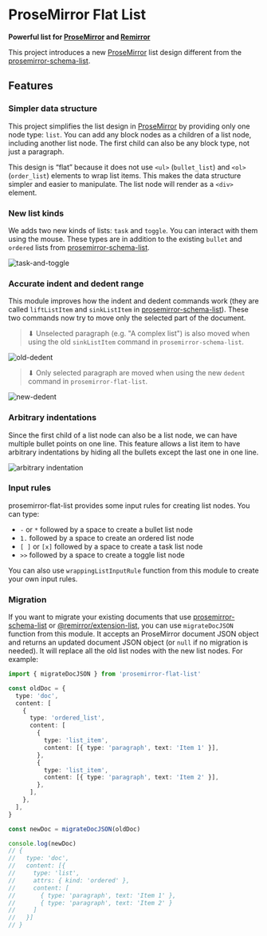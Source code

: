 # ProseMirror Flat List

**Powerful list for [ProseMirror] and [Remirror]**

This project introduces a new [ProseMirror] list design different from the [prosemirror-schema-list].

## Features

### Simpler data structure

This project simplifies the list design in [ProseMirror] by providing only one node type: `list`. You can add any block nodes as a children of a list node, including another list node. The first child can also be any block type, not just a paragraph.

This design is “flat” because it does not use `<ul>` (`bullet_list`) and `<ol>` (`order_list`) elements to wrap list items. This makes the data structure simpler and easier to manipulate. The list node will render as a `<div>` element.

### New list kinds

We adds two new kinds of lists: `task` and `toggle`. You can interact with them using the mouse. These types are in addition to the existing `bullet` and `ordered` lists from [prosemirror-schema-list].

![task-and-toggle](https://user-images.githubusercontent.com/24715727/216984786-b686a5fe-c9e3-47ae-8b06-6fbdb81200d2.gif)

### Accurate indent and dedent range

This module improves how the indent and dedent commands work (they are called `liftListItem` and `sinkListItem` in [prosemirror-schema-list]). These two commands now try to move only the selected part of the document.

> ⬇ Unselected paragraph (e.g. "A complex list") is also moved when using the old `sinkListItem` command in `prosemirror-schema-list`.

![old-dedent](https://user-images.githubusercontent.com/24715727/216982142-4fc89391-5dec-426b-bcfb-b0290920f08e.gif)

> ⬇ Only selected paragraph are moved when using the new `dedent` command in `prosemirror-flat-list`.

![new-dedent](https://user-images.githubusercontent.com/24715727/216982134-4e222d58-033c-4dbf-acfc-132d6264f524.gif)

### Arbitrary indentations

Since the first child of a list node can also be a list node, we can have multiple bullet points on one line. This feature allows a list item to have arbitrary indentations by hiding all the bullets except the last one in one line.

![arbitrary indentation](https://user-images.githubusercontent.com/24715727/216973979-af271633-62a2-4744-a522-e87b89426f90.gif)

### Input rules

prosemirror-flat-list provides some input rules for creating list nodes. You can type:

- `-` or `*` followed by a space to create a bullet list node
- `1.` followed by a space to create an ordered list node
- `[ ]` or `[x]` followed by a space to create a task list node
- `>>` followed by a space to create a toggle list node

You can also use `wrappingListInputRule` function from this module to create your own input rules.

### Migration

If you want to migrate your existing documents that use [prosemirror-schema-list] or [@remirror/extension-list], you can use `migrateDocJSON` function from this module. It accepts an ProseMirror document JSON object and returns an updated document JSON object (or `null` if no migration is needed). It will replace all the old list nodes with the new list nodes. For example:

```typescript
import { migrateDocJSON } from 'prosemirror-flat-list'

const oldDoc = {
  type: 'doc',
  content: [
    {
      type: 'ordered_list',
      content: [
        {
          type: 'list_item',
          content: [{ type: 'paragraph', text: 'Item 1' }],
        },
        {
          type: 'list_item',
          content: [{ type: 'paragraph', text: 'Item 2' }],
        },
      ],
    },
  ],
}

const newDoc = migrateDocJSON(oldDoc)

console.log(newDoc)
// {
//   type: 'doc',
//   content: [{
//     type: 'list',
//     attrs: { kind: 'ordered' },
//     content: [
//       { type: 'paragraph', text: 'Item 1' },
//       { type: 'paragraph', text: 'Item 2' }
//     ]
//   }]
// }
```

[ProseMirror]: https://prosemirror.net/
[Remirror]: https://remirror.io
[prosemirror-schema-list]: https://github.com/ProseMirror/prosemirror-schema-list
[@remirror/extension-list]: https://www.npmjs.com/package/@remirror/extension-list
[Remirror]: https://github.com/remirror/remirror
[prosemirror-flat-list]: https://github.com/ocavue/prosemirror-flat-list/tree/master/packages/prosemirror-package
[remirror-extension-flat-list]: https://github.com/ocavue/prosemirror-flat-list/tree/master/packages/remirror-package
